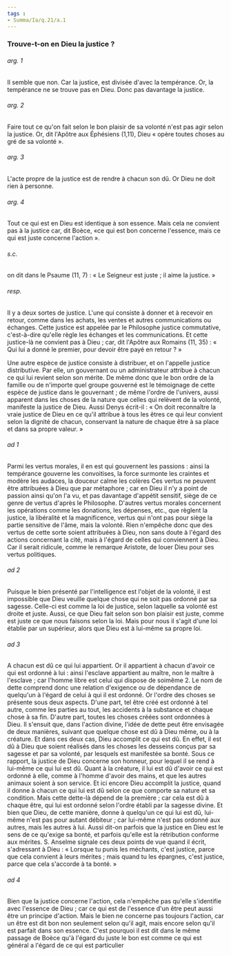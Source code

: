 ```yaml
---
tags : 
- Summa/Ia/q.21/a.1
---
```


### Trouve-t-on en Dieu la justice ?

###### arg. 1
Il semble que non. Car la justice, est divisée d'avec la tempérance. Or, la tempérance ne se trouve pas en Dieu. Donc pas davantage la justice. 

###### arg. 2
Faire tout ce qu'on fait selon le bon plaisir de sa volonté n'est pas agir selon la justice. Or, dit l'Apôtre aux Éphésiens (1,11), Dieu « opère toutes choses au gré de sa volonté ». 

###### arg. 3
L'acte propre de la justice est de rendre à chacun son dû. Or Dieu ne doit rien à personne. 

###### arg. 4
Tout ce qui est en Dieu est identique à son essence. Mais cela ne convient pas à la justice car, dit Boèce, «ce qui est bon concerne l'essence, mais ce qui est juste concerne l'action ». 

###### s.c.
on dit dans le Psaume (11, 7) : « Le Seigneur est juste ; il aime la justice. » 

###### resp.
Il y a deux sortes de justice. L'une qui consiste à donner et à recevoir en retour, comme dans les achats, les ventes et autres communications ou échanges. Cette justice est appelée par le Philosophe justice commutative, c'est-à-dire qu'elle règle les échanges et les communications. Et cette justice-là ne convient pas à Dieu ; car, dit l'Apôtre aux Romains (11, 35) : « Qui lui a donné le premier, pour devoir être payé en retour ? » 

Une autre espèce de justice consiste à distribuer, et on l'appelle justice distributive. Par elle, un gouvernant ou un administrateur attribue à chacun ce qui lui revient selon son mérite. De même donc que le bon ordre de la famille ou de n'importe quel groupe gouverné est le témoignage de cette espèce de justice dans le gouvernant ; de même l'ordre de l'univers, aussi apparent dans les choses de la nature que celles qui relèvent de la volonté, manifeste la justice de Dieu. Aussi Denys écrit-il : « On doit reconnaître la vraie justice de Dieu en ce qu'il attribue à tous les êtres ce qui leur convient selon la dignité de chacun, conservant la nature de chaque être à sa place et dans sa propre valeur. » 

###### ad 1
Parmi les vertus morales, il en est qui gouvernent les passions : ainsi la tempérance gouverne les convoitises, la force surmonte les craintes et modère les audaces, la douceur calme les colères Ces vertus ne peuvent être attribuées à Dieu que par métaphore ; car en Dieu il n'y a point de passion ainsi qu'on l'a vu, et pas davantage d'appétit sensitif, siège de ce genre de vertus d'après le Philosophe. D'autres vertus morales concernent les opérations comme les donations, les dépenses, etc., que règlent la justice, la libéralité et la magnificence, vertus qui n'ont pas pour siège la partie sensitive de l'âme, mais la volonté. Rien n'empêche donc que des vertus de cette sorte soient attribuées à Dieu, non sans doute à l'égard des actions concernant la cité, mais à l'égard de celles qui conviennent à Dieu. Car il serait ridicule, comme le remarque Aristote, de louer Dieu pour ses vertus politiques. 

###### ad 2
Puisque le bien présenté par l'intelligence est l'objet de la volonté, il est impossible que Dieu veuille quelque chose qui ne soit pas ordonné par sa sagesse. Celle-ci est comme la loi de justice, selon laquelle sa volonté est droite et juste. Aussi, ce que Dieu fait selon son bon plaisir est juste, comme est juste ce que nous faisons selon la loi. Mais pour nous il s'agit d'une loi établie par un supérieur, alors que Dieu est à lui-même sa propre loi. 

###### ad 3
A chacun est dû ce qui lui appartient. Or il appartient à chacun d'avoir ce qui est ordonné à lui : ainsi l'esclave appartient au maître, non le maître à l'esclave ; car l'homme libre est celui qui dispose de soimême 2. Le nom de dette comprend donc une relation d'exigence ou de dépendance de quelqu'un à l'égard de celui à qui il est ordonné. Or l'ordre des choses se présente sous deux aspects. D'une part, tel être créé est ordonné à tel autre, comme les parties au tout, les accidents à la substance et chaque chose à sa fin. D'autre part, toutes les choses créées sont ordonnées à Dieu. Il s'ensuit que, dans l'action divine, l'idée de dette peut être envisagée de deux manières, suivant que quelque chose est dû à Dieu même, ou à la créature. Et dans ces deux cas, Dieu accomplit ce qui est dû. En effet, il est dû à Dieu que soient réalisés dans les choses les desseins conçus par sa sagesse et par sa volonté, par lesquels est manifestée sa bonté. Sous ce rapport, la justice de Dieu concerne son honneur, pour lequel il se rend à lui-même ce qui lui est dû. Quant à la créature, il lui est dû d'avoir ce qui est ordonné à elle, comme à l'homme d'avoir des mains, et que les autres animaux soient à son service. Et ici encore Dieu accomplit la justice, quand il donne à chacun ce qui lui est dû selon ce que comporte sa nature et sa condition. Mais cette dette-là dépend de la première ; car cela est dû à chaque être, qui lui est ordonné selon l'ordre établi par la sagesse divine. Et bien que Dieu, de cette manière, donne à quelqu'un ce qui lui est dû, lui-même n'est pas pour autant débiteur ; car lui-même n'est pas ordonné aux autres, mais les autres à lui. Aussi dit-on parfois que la justice en Dieu est le sens de ce qu'exige sa bonté, et parfois qu'elle est la rétribution conforme aux mérites. S. Anselme signale ces deux points de vue quand il écrit, s'adressant à Dieu : « Lorsque tu punis les méchants, c'est justice, parce que cela convient à leurs mérites ; mais quand tu les épargnes, c'est justice, parce que cela s'accorde à ta bonté. » 

###### ad 4
Bien que la justice concerne l'action, cela n'empêche pas qu'elle s'identifie avec l'essence de Dieu ; car ce qui est de l'essence d'un être peut aussi être un principe d'action. Mais le bien ne concerne pas toujours l'action, car un être est dit bon non seulement selon qu'il agit, mais encore selon qu'il est parfait dans son essence. C'est pourquoi il est dit dans le même passage de Boèce qu'à l'égard du juste le bon est comme ce qui est général a l'égard de ce qui est particulier 



